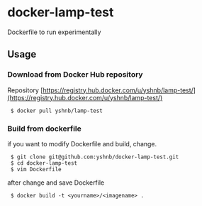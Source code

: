 docker-lamp-test
================

Dockerfile to run experimentally

## Usage

### Download from Docker Hub repository

Repository
[https://registry.hub.docker.com/u/yshnb/lamp-test/](https://registry.hub.docker.com/u/yshnb/lamp-test/)

     $ docker pull yshnb/lamp-test

### Build from dockerfile

if you want to modify Dockerfile and build, change.

     $ git clone git@github.com:yshnb/docker-lamp-test.git
     $ cd docker-lamp-test
     $ vim Dockerfile

after change and save Dockerfile

     $ docker build -t <yourname>/<imagename> .

